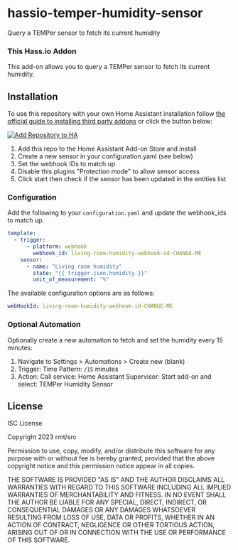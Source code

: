 # hassio-temper-humidity-sensor
Query a TEMPer sensor to fetch its current humidity

### This Hass.io Addon

This add-on allows you to query a TEMPer sensor to fetch its current humidity.

## Installation

To use this repository with your own Home Assistant installation follow [the official guide to installing third party addons](https://www.home-assistant.io/hassio/installing_third_party_addons/) or click the button below:

[![Add Repository to HA](https://my.home-assistant.io/badges/supervisor_add_addon_repository.svg)](https://my.home-assistant.io/redirect/supervisor_add_addon_repository/?repository_url=https%3A%2F%2Fgithub.com%2Frmtsrc%2Fhassio-addons)

1. Add this repo to the Home Assistant Add-on Store and install
2. Create a new sensor in your configuration.yaml (see below)
3. Set the webhook IDs to match up
4. Disable this plugins "Protection mode" to allow sensor access
5. Click start then check if the sensor has been updated in the entities list

### Configuration

Add the following to your `configuration.yaml` and update the webhook_ids to match up.

```yaml
template:
  - trigger:
      - platform: webhook
        webhook_id: living-room-humidity-webhook-id-CHANGE-ME
    sensor:
      - name: "Living room humidity"
        state: "{{ trigger.json.humidity }}"
        unit_of_measurement: "%"
```

The available configuration options are as follows:

```yaml
webHookId: living-room-humidity-webhook-id-CHANGE-ME
```

### Optional Automation

Optionally create a new automation to fetch and set the humidity every 15 minutes:

1. Navigate to Settings > Automations > Create new (blank)
2. Trigger: Time Pattern: `/15` minutes
3. Action: Call service: Home Assistant Supervisor: Start add-on and select: TEMPer Humidity Sensor

## License

ISC License

Copyright 2023 rmt/src

Permission to use, copy, modify, and/or distribute this software for any purpose with or without fee is hereby granted, provided that the above copyright notice and this permission notice appear in all copies.

THE SOFTWARE IS PROVIDED "AS IS" AND THE AUTHOR DISCLAIMS ALL WARRANTIES WITH REGARD TO THIS SOFTWARE INCLUDING ALL IMPLIED WARRANTIES OF MERCHANTABILITY AND FITNESS. IN NO EVENT SHALL THE AUTHOR BE LIABLE FOR ANY SPECIAL, DIRECT, INDIRECT, OR CONSEQUENTIAL DAMAGES OR ANY DAMAGES WHATSOEVER RESULTING FROM LOSS OF USE, DATA OR PROFITS, WHETHER IN AN ACTION OF CONTRACT, NEGLIGENCE OR OTHER TORTIOUS ACTION, ARISING OUT OF OR IN CONNECTION WITH THE USE OR PERFORMANCE OF THIS SOFTWARE.
